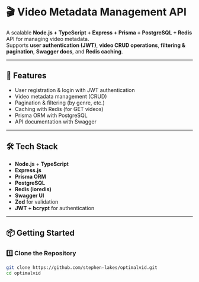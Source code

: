 # 🎬 Video Metadata Management API

A scalable **Node.js + TypeScript + Express + Prisma + PostgreSQL + Redis** API for managing video metadata.  
Supports **user authentication (JWT)**, **video CRUD operations**, **filtering & pagination**, **Swagger docs**, and **Redis caching**.

---

## 🚀 Features

- User registration & login with JWT authentication
- Video metadata management (CRUD)
- Pagination & filtering (by genre, etc.)
- Caching with Redis (for GET videos)
- Prisma ORM with PostgreSQL
- API documentation with Swagger

---

## 🛠️ Tech Stack

- **Node.js** + **TypeScript**
- **Express.js**
- **Prisma ORM**
- **PostgreSQL**
- **Redis (ioredis)**
- **Swagger UI**
- **Zod** for validation
- **JWT + bcrypt** for authentication

---

## 📦 Getting Started

### 1️⃣ Clone the Repository

```bash
git clone https://github.com/stephen-lakes/optimalvid.git
cd optimalvid
```
